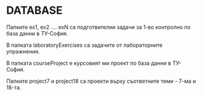 # DATABASE

Папките ex1, ex2 .... exN са подготвителни задачи за 1-во контролно по база данни в ТУ-София.

В папката laboratoryExercises са задачите от лабораторните упражнения. 

В папката courseProject e курсовият ми проект по база данни в ТУ-София.

Папките project7 и project18 са проекти върху съответните теми - 7-ма и 18-та.

